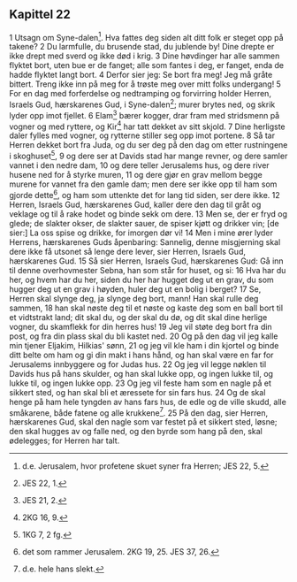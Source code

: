 ## Kapittel 22

1 Utsagn om Syne-dalen[^1]. Hva fattes deg siden alt ditt folk er steget opp på takene?
2 Du larmfulle, du brusende stad, du jublende by! Dine drepte er ikke drept med sverd og ikke død i krig.
3 Dine høvdinger har alle sammen flyktet bort, uten bue er de fanget; alle som fantes i deg, er fanget, enda de hadde flyktet langt bort.
4 Derfor sier jeg: Se bort fra meg! Jeg må gråte bittert. Treng ikke inn på meg for å trøste meg over mitt folks undergang!
5 For en dag med forferdelse og nedtramping og forvirring holder Herren, Israels Gud, hærskarenes Gud, i Syne-dalen[^2]; murer brytes ned, og skrik lyder opp imot fjellet.
6 Elam[^3] bærer kogger, drar fram med stridsmenn på vogner og med ryttere, og Kir[^4] har tatt dekket av sitt skjold.
7 Dine herligste daler fylles med vogner, og rytterne stiller seg opp imot portene.
8 Så tar Herren dekket bort fra Juda, og du ser deg på den dag om etter rustningene i skoghuset[^5],
9 og dere ser at Davids stad har mange revner, og dere samler vannet i den nedre dam,
10 og dere teller Jerusalems hus, og dere river husene ned for å styrke muren,
11 og dere gjør en grav mellom begge murene for vannet fra den gamle dam; men dere ser ikke opp til ham som gjorde dette[^6], og ham som uttenkte det for lang tid siden, ser dere ikke.
12 Herren, Israels Gud, hærskarenes Gud, kaller dere den dag til gråt og veklage og til å rake hodet og binde sekk om dere.
13 Men se, der er fryd og glede; de slakter okser, de slakter sauer, de spiser kjøtt og drikker vin; [de sier:] La oss spise og drikke, for imorgen dør vi!
14 Men i mine ører lyder Herrens, hærskarenes Guds åpenbaring: Sannelig, denne misgjerning skal dere ikke få utsonet så lenge dere lever, sier Herren, Israels Gud, hærskarenes Gud.
15 Så sier Herren, Israels Gud, hærskarenes Gud: Gå inn til denne overhovmester Sebna, han som står for huset, og si:
16 Hva har du her, og hvem har du her, siden du her har hugget deg ut en grav, du som hugger deg ut en grav i høyden, huler deg ut en bolig i berget?
17 Se, Herren skal slynge deg, ja slynge deg bort, mann! Han skal rulle deg sammen,
18 han skal nøste deg til et nøste og kaste deg som en ball bort til et vidtstrakt land; dit skal du, og der skal du dø, og dit skal dine herlige vogner, du skamflekk for din herres hus!
19 Jeg vil støte deg bort fra din post, og fra din plass skal du bli kastet ned.
20 Og på den dag vil jeg kalle min tjener Eljakim, Hilkias' sønn,
21 og jeg vil kle ham i din kjortel og binde ditt belte om ham og gi din makt i hans hånd, og han skal være en far for Jerusalems innbyggere og for Judas hus.
22 Og jeg vil legge nøklen til Davids hus på hans skulder, og han skal lukke opp, og ingen lukke til, og lukke til, og ingen lukke opp.
23 Og jeg vil feste ham som en nagle på et sikkert sted, og han skal bli et æressete for sin fars hus.
24 Og de skal henge på ham hele tyngden av hans fars hus, de edle og de ville skudd, alle småkarene, både fatene og alle krukkene[^7].
25 På den dag, sier Herren, hærskarenes Gud, skal den nagle som var festet på et sikkert sted, løsne; den skal hugges av og falle ned, og den byrde som hang på den, skal ødelegges; for Herren har talt.

[^1]:  d.e. Jerusalem, hvor profetene skuet syner fra Herren; JES 22, 5.
[^2]:  JES 22, 1.
[^3]:  JES 21, 2.
[^4]:  2KG 16, 9.
[^5]:  1KG 7, 2 fg.
[^6]:  det som rammer Jerusalem. 2KG 19, 25. JES 37, 26.
[^7]:  d.e. hele hans slekt.

